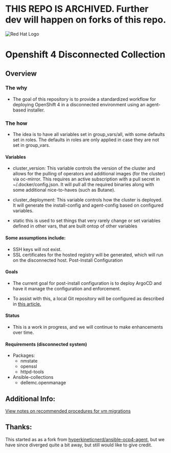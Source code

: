 # THIS REPO IS ARCHIVED. Further dev will happen on forks of this repo.

![](docs/images/Red_Hat_Logo_2019.png "Red Hat Logo")

# Openshift 4 Disconnected Collection

## Overview

### The why
- The goal of this repository is to provide a standardized workflow for deploying OpenShift 4 in a disconnected environment using an agent-based installer.

### The how
- The idea is to have all variables set in group_vars/all, with some defaults set in roles. The defaults in roles are only applied in case they are not set in group_vars.

#### Variables
- cluster_version: This variable controls the version of the cluster and allows for the pulling of operators and additional images (for the cluster) via oc-mirror. This requires an active subscription with a pull secret in ~/.docker/config.json. It will pull all the required binaries along with some additional nice-to-haves (such as Butane).

- cluster_deployment: This variable controls how the cluster is deployed. It will generate the install-config and agent-config based on configured variables. 
- static this is used to set things that very rarely change or set variables defined in other vars, that are built ontop of other variables

#### Some assumptions include:
- SSH keys will not exist.
- SSL certificates for the hosted registry will be generated, which will run on the disconnected host.
Post-Install Configuration

#### Goals
- The current goal for post-install configuration is to deploy ArgoCD and have it manage the configuration and enforcement.

- To assist with this, a local Git repository will be configured as described in [this article.](https://thenewstack.io/create-a-local-git-repository-on-linux-with-the-help-of-ssh/)

#### Status
- This is a work in progress, and we will continue to make enhancements over time.

#### Requirements (disconnected system)
- Packages:
  - nmstate
  - openssl
  - httpd-tools
- Ansible-collections
  - dellemc.openmanage

## Additional Info:
[View notes on recommended procedures for vm migrations](/docs/vm-migration-notes.adoc)

## Thanks:
This started as as a fork from [hyperkineticnerd/ansible-ocp4-agent](https://github.com/hyperkineticnerd/ansible-ocp4-agent), but we have since diverged quite a bit away, but still would like to give credit.


